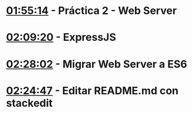 # [01:55:14](https://www.youtube.com/watch?v=I17ln313Pjk&t=6914s) - Práctica 2 - Web Server

# [02:09:20](https://www.youtube.com/watch?v=I17ln313Pjk&t=7760s) - ExpressJS

# [02:28:02](https://www.youtube.com/watch?v=I17ln313Pjk&t=8882s) - Migrar Web Server a ES6

# [02:24:47](https://www.youtube.com/watch?v=I17ln313Pjk&t=8687s) - Editar README.md con stackedit
